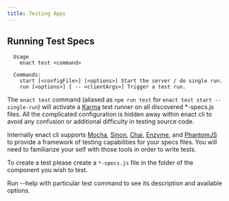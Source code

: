 ```yaml
---
title: Testing Apps
---
```

## Running Test Specs
```
  Usage
    enact test <command>

  Commands:
    start [<configFile>] [<options>] Start the server / do single run.
    run [<options>] [ -- <clientArgs>] Trigger a test run.
```
The `enact test` command (aliased as `npm run test` for `enact test start --single-run`) will activate a [Karma](http://karma-runner.github.io/1.0/index.html) test runner on all discovered *-specs.js files. All the complicated configuration is hidden away within enact cli to avoid any confusion or additional difficulty in testing source code.

Internally enact cli supports [Mocha](https://mochajs.org), [Sinon](http://sinonjs.org), [Chai](http://chaijs.com), [Enzyme](http://airbnb.io/enzyme/), and [PhantomJS](http://phantomjs.org) to provide a framework of testing capabilities for your specs files. You will need to familiarize your self with those tools in order to write tests.

To create a test please create a `*-specs.js` file in the folder of the component you wish to test.

Run --help with particular test command to see its description and available options.

